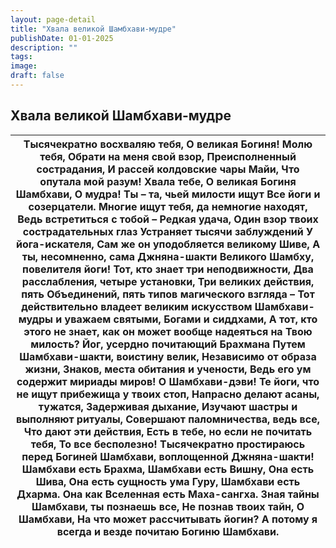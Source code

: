 ```yaml
---
layout: page-detail
title: "Хвала великой Шамбхави-мудре"
publishDate: 01-01-2025
description: ""
tags:
image:
draft: false
---
```


## Хвала великой Шамбхави-мудре
| Тысячекратно восхваляю тебя,  О великая Богиня! Молю тебя,  Обрати на меня свой взор,  Преисполненный сострадания,  И рассей колдовские чары Майи,  Что опутала мой разум!  Хвала тебе, О великая Богиня Шамбхави,  О мудра! Ты – та, чьей милости ищут  Все йоги и созерцатели.  Многие ищут тебя, да немногие находят,  Ведь встретиться с тобой –  Редкая удача,  Один взор твоих сострадательных глаз  Устраняет тысячи заблуждений  У йога-искателя,  Сам же он уподобляется великому Шиве,  А ты, несомненно, сама Джняна-шакти  Великого Шамбху, повелителя йоги!  Тот, кто знает три неподвижности,  Два расслабления, четыре установки,  Три великих действия, пять  Объединений, пять типов магического взгляда –  Тот действительно владеет великим искусством  Шамбхави-мудры и уважаем святыми,  Богами и сиддхами,  А тот, кто этого не знает, как он может вообще  надеяться на Твою милость?  Йог, усердно почитающий Брахмана  Путем Шамбхави-шакти, воистину велик,  Независимо от образа жизни,  Знаков, места обитания и учености,  Ведь его ум содержит мириады миров!  О Шамбхави-дэви!  Те йоги, что не ищут прибежища у твоих стоп,  Напрасно делают асаны, тужатся,  Задерживая дыхание,  Изучают шастры и выполняют ритуалы,  Совершают паломничества, ведь все,  Что дают эти действия,  Есть в тебе, но если не почитать тебя,  То все бесполезно!  Тысячекратно простираюсь перед Богиней  Шамбхави, воплощенной Джняна-шакти!  Шамбхави есть Брахма, Шамбхави есть Вишну,  Она есть Шива, Она есть сущность ума Гуру,  Шамбхави есть Дхарма.  Она как Вселенная есть Маха-сангха.  Зная тайны Шамбхави, ты познаешь все,  Не познав твоих тайн, О Шамбхави,  На что может рассчитывать йогин?  А потому я всегда и везде почитаю  Богиню Шамбхави. |
| -------------------------------------------------------------------------------------------------------------------------------------------------------------------------------------------------------------------------------------------------------------------------------------------------------------------------------------------------------------------------------------------------------------------------------------------------------------------------------------------------------------------------------------------------------------------------------------------------------------------------------------------------------------------------------------------------------------------------------------------------------------------------------------------------------------------------------------------------------------------------------------------------------------------------------------------------------------------------------------------------------------------------------------------------------------------------------------------------------------------------------------------------------------------------------------------------------------------------------------------------------------------------------------------------------------------------------------------------------------------------------------------------------------------------------------------------------------------------------------------------------------------------------------------------------------------------------------------------------------------------------------------------------------------------------------------------------------------------------------------------------------------------------- |
  
  
